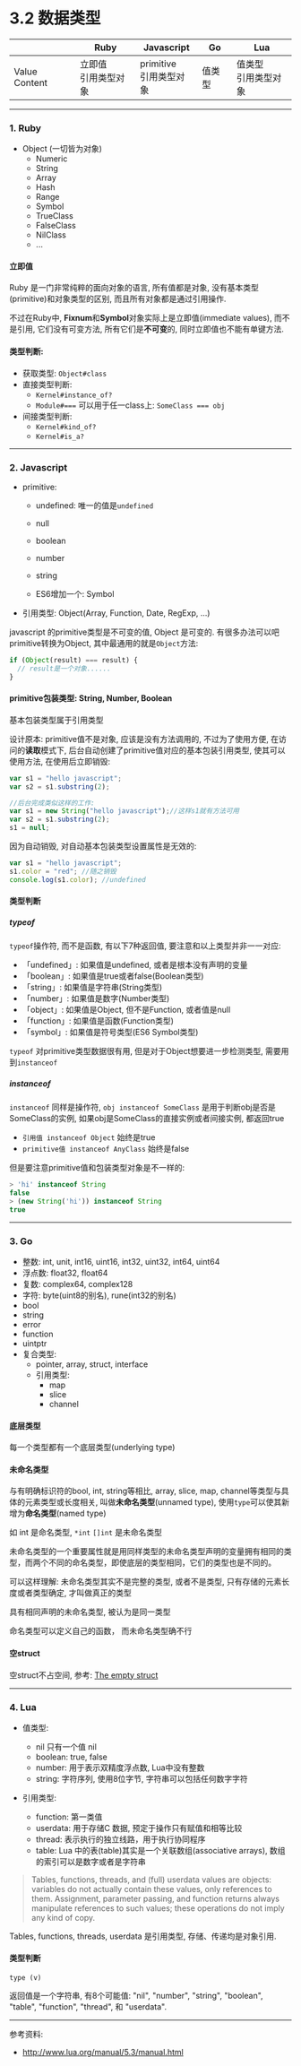 # 3.2 数据类型

|               | Ruby                   | Javascript                | Go     | Lua                    |
|---------------|------------------------|---------------------------|--------|------------------------|
| Value Content | 立即值<br>引用类型对象 | primitive<br>引用类型对象 | 值类型 | 值类型<br>引用类型对象 |

---

### 1. Ruby

* Object (一切皆为对象)
  * Numeric
  * String
  * Array
  * Hash
  * Range
  * Symbol
  * TrueClass
  * FalseClass
  * NilClass
  * ...

#### 立即值

Ruby 是一门非常纯粹的面向对象的语言, 所有值都是对象, 没有基本类型(primitive)和对象类型的区别, 而且所有对象都是通过引用操作.

不过在Ruby中, **Fixnum**和**Symbol**对象实际上是立即值(immediate values), 而不是引用, 它们没有可变方法, 所有它们是**不可变**的, 同时立即值也不能有单键方法.

#### 类型判断:

* 获取类型: `Object#class`
* 直接类型判断:
  * `Kernel#instance_of?`
  * `Module#===` 可以用于任一class上: `SomeClass === obj`
* 间接类型判断:
  * `Kernel#kind_of?`
  * `Kernel#is_a?`

---

### 2. Javascript

* primitive:

  * undefined: 唯一的值是`undefined`
  * null
  * boolean
  * number
  * string

  * ES6增加一个: Symbol

* 引用类型: Object(Array, Function, Date, RegExp, ...)

javascript 的primitive类型是不可变的值, Object 是可变的. 有很多办法可以吧primitive转换为Object, 其中最通用的就是`Object`方法:

```javascript
if (Object(result) === result) {
  // result是一个对象......
}
```

#### primitive包装类型: String, Number, Boolean

基本包装类型属于引用类型

设计原本: primitive值不是对象, 应该是没有方法调用的, 不过为了使用方便, 在访问的**读取**模式下, 后台自动创建了primitive值对应的基本包装引用类型, 使其可以使用方法, 在使用后立即销毁:

```javascript
var s1 = "hello javascript";
var s2 = s1.substring(2);

//后台完成类似这样的工作:
var s1 = new String("hello javascript");//这样s1就有方法可用
var s2 = s1.substring(2);
s1 = null;
```

因为自动销毁, 对自动基本包装类型设置属性是无效的:

```javascript
var s1 = "hello javascript";
s1.color = "red"; //随之销毁
console.log(s1.color); //undefined
```

#### 类型判断

##### typeof

`typeof`操作符, 而不是函数, 有以下7种返回值, 要注意和以上类型并非一一对应:

* 「undefined」: 如果值是undefined, 或者是根本没有声明的变量
* 「boolean」: 如果值是true或者false(Boolean类型)
* 「string」: 如果值是字符串(String类型)
* 「number」: 如果值是数字(Number类型)
* 「object」: 如果值是Object, 但不是Function, 或者值是null
* 「function」: 如果值是函数(Function类型)
* 「symbol」: 如果值是符号类型(ES6 Symbol类型)

`typeof` 对primitive类型数据很有用, 但是对于Object想要进一步检测类型, 需要用到`instanceof`

##### instanceof

`instanceof` 同样是操作符, `obj instanceof SomeClass` 是用于判断obj是否是SomeClass的实例, 如果obj是SomeClass的直接实例或者间接实例, 都返回true

* `引用值 instanceof Object` 始终是true
* `primitive值 instanceof AnyClass` 始终是false

但是要注意primitive值和包装类型对象是不一样的:

```javascript
> 'hi' instanceof String
false
> (new String('hi')) instanceof String
true
```

---

### 3. Go

* 整数: int, unit, int16, uint16, int32, uint32, int64, uint64
* 浮点数: float32, float64
* 复数: complex64, complex128
* 字符: byte(uint8的别名), rune(int32的别名)
* bool
* string
* error
* function
* uintptr
* 复合类型:
  * pointer, array, struct, interface
  * 引用类型:
    * map
    * slice
    * channel

#### 底层类型

每一个类型都有一个底层类型(underlying type)

#### 未命名类型

与有明确标识符的bool, int, string等相比, array, slice, map, channel等类型与具体的元素类型或长度相关, 叫做**未命名类型**(unnamed type), 使用`type`可以使其新增为**命名类型**(named type)

如 int 是命名类型, `*int` `[]int` 是未命名类型

未命名类型的一个重要属性就是用同样类型的未命名类型声明的变量拥有相同的类型，而两个不同的命名类型，即使底层的类型相同，它们的类型也是不同的。

可以这样理解: 未命名类型其实不是完整的类型, 或者不是类型, 只有存储的元素长度或者类型确定, 才叫做真正的类型

具有相同声明的未命名类型, 被认为是同一类型

命名类型可以定义自己的函数， 而未命名类型确不行

#### 空struct

空struct不占空间, 参考: [The empty struct](https://dave.cheney.net/2014/03/25/the-empty-struct)

---

### 4. Lua

* 值类型:
  * nil 只有一个值 nil
  * boolean: true, false
  * number: 用于表示双精度浮点数, Lua中没有整数
  * string: 字符序列, 使用8位字节, 字符串可以包括任何数字字符

* 引用类型:
  * function: 第一类值
  * userdata: 用于存储C 数据, 预定于操作只有赋值和相等比较
  * thread: 表示执行的独立线路，用于执行协同程序
  * table: Lua 中的表(table)其实是一个关联数组(associative arrays), 数组的索引可以是数字或者是字符串

> Tables, functions, threads, and (full) userdata values are objects: variables do not actually contain these values, only references to them. Assignment, parameter passing, and function returns always manipulate references to such values; these operations do not imply any kind of copy.

Tables, functions, threads, userdata 是引用类型, 存储、传递均是对象引用.

#### 类型判断

`type (v)`

返回值是一个字符串, 有8个可能值:  "nil", "number", "string", "boolean", "table", "function", "thread", 和 "userdata".

---

参考资料:

* <http://www.lua.org/manual/5.3/manual.html>

<!--
Lua userdata

### Java

* primitive(变量存的是变量实际的值): 4整2浮1 char 1 boolean
* 引用类型

类似javascript 也有基本包装类型

-->
